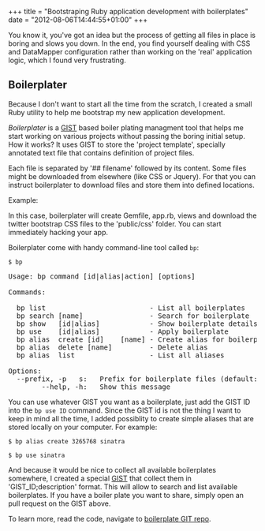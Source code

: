 +++
title = "Bootstraping Ruby application development with boilerplates"
date = "2012-08-06T14:44:55+01:00"
+++

You know it, you've got an idea but the process of getting all files in place is
boring and slows you down. In the end, you find yourself dealing with CSS and
DataMapper configuration rather than working on the 'real' application logic,
which I found very frustrating.

Boilerplater
---------------

Because I don't want to start all the time from the scratch, I created a small
Ruby utility to help me bootstrap my new application development.

*Boilerplater* is a [GIST](https://gist.github.com) based boiler plating managment
tool that helps me start working on various projects without passing the boring
initial setup.
How it works? It uses GIST to store the 'project template', specially annotated
text file that contains definition of project files.

Each file is separated by '## filename' followed by its content. Some files
might be downloaded from elsewhere (like CSS or Jquery). For that you can
instruct boilerplater to download files and store them into defined locations.

Example:

<script src="https://gist.github.com/3265768.js"></script>

In this case, boilerplater will create Gemfile, app.rb, views and download
the twitter bootstrap CSS files to the 'public/css' folder. You can start
immediately hacking your app.

Boilerplater come with handy command-line tool called <code>bp</code>:

<code>$ bp</code>
<pre>
Usage: bp command [id|alias|action] [options]

Commands:

  bp list                         - List all boilerplates
  bp search [name]                - Search for boilerplate
  bp show   [id|alias]            - Show boilerplate details
  bp use    [id|alias]            - Apply boilerplate
  bp alias  create [id]    [name] - Create alias for boilerplate
  bp alias  delete [name]         - Delete alias
  bp alias  list                  - List all aliases

Options:
  --prefix, -p   s:   Prefix for boilerplate files (default: .)
        --help, -h:   Show this message
</pre>

You can use whatever GIST you want as a boilerplate, just add the GIST
ID into the <code>bp use ID</code> command. Since the GIST id is not the thing
I want to keep in mind all the time, I added possiblity to create simple
aliases that are stored locally on your computer. For example:

<code>$ bp alias create 3265768 sinatra</code>

<code>$ bp use sinatra</code>

And because it would be nice to collect all available boilerplates somewhere,
I created a special [GIST](https://gist.github.com/3266785) that collect them
in 'GIST_ID;description' format. This will allow to search and list available
boilerplates. If you have a boiler plate you want to share, simply open an pull
request on the GIST above.

To learn more, read the code, navigate to [boilerplate GIT repo](https://github.com/mfojtik/boilerplater).
